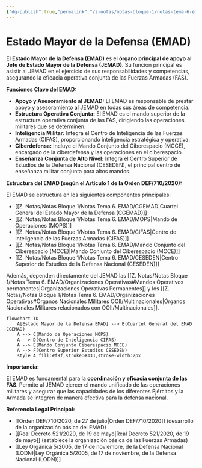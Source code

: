 ```yaml
---
{"dg-publish":true,"permalink":"/z-notas/notas-bloque-1/notas-tema-6-emad/emad/"}
---
```



# Estado Mayor de la Defensa (EMAD)

El **Estado Mayor de la Defensa (EMAD)** es el **órgano principal de apoyo al Jefe de Estado Mayor de la Defensa (JEMAD)**.  Su función principal es asistir al JEMAD en el ejercicio de sus responsabilidades y competencias, asegurando la eficacia operativa conjunta de las Fuerzas Armadas (FAS).

**Funciones Clave del EMAD:**

*   **Apoyo y Asesoramiento al JEMAD:**  El EMAD es responsable de prestar apoyo y asesoramiento al JEMAD en todas sus áreas de competencia.
*   **Estructura Operativa Conjunta:**  El EMAD es el mando superior de la estructura operativa conjunta de las FAS, dirigiendo las operaciones militares que se determinen.
*   **Inteligencia Militar:**  Integra el Centro de Inteligencia de las Fuerzas Armadas (CIFAS), proporcionando inteligencia estratégica y operativa.
*   **Ciberdefensa:**  Incluye el Mando Conjunto del Ciberespacio (MCCE), encargado de la ciberdefensa y las operaciones en el ciberespacio.
*   **Enseñanza Conjunta de Alto Nivel:**  Integra el Centro Superior de Estudios de la Defensa Nacional (CESEDEN), el principal centro de enseñanza militar conjunta para altos mandos.

**Estructura del EMAD (según el Artículo 1 de la Orden DEF/710/2020):**

El EMAD se estructura en los siguientes componentes principales:

*   [[Z. Notas/Notas Bloque 1/Notas Tema 6. EMAD/CGEMAD\|Cuartel General del Estado Mayor de la Defensa (CGEMAD)]]
*   [[Z. Notas/Notas Bloque 1/Notas Tema 6. EMAD/MOPS\|Mando de Operaciones (MOPS)]]
*   [[Z. Notas/Notas Bloque 1/Notas Tema 6. EMAD/CIFAS\|Centro de Inteligencia de las Fuerzas Armadas (CIFAS)]]
*   [[Z. Notas/Notas Bloque 1/Notas Tema 6. EMAD/Mando Conjunto del Ciberespacio (MCCE)\|Mando Conjunto del Ciberespacio (MCCE)]]
*   [[Z. Notas/Notas Bloque 1/Notas Tema 6. EMAD/CESEDEN\|Centro Superior de Estudios de la Defensa Nacional (CESEDEN)]]

Además, dependen directamente del JEMAD las [[Z. Notas/Notas Bloque 1/Notas Tema 6. EMAD/Organizaciones Operativas#Mandos Operativos permanentes\|Organizaciones Operativas Permanentes]] y los [[Z. Notas/Notas Bloque 1/Notas Tema 6. EMAD/Organizaciones Operativas#Órganos Nacionales Militares OOII/Multinacionales\|Órganos Nacionales Militares relacionados con OOII/Multinacionales]].

```mermaid
flowchart TD
    A[Estado Mayor de la Defensa EMAD] --> B(Cuartel General del EMAD CGEMAD)
    A --> C(Mando de Operaciones MOPS)
    A --> D(Centro de Inteligencia CIFAS)
    A --> E(Mando Conjunto Ciberespacio MCCE)
    A --> F(Centro Superior Estudios CESEDEN)
    style A fill:#f9f,stroke:#333,stroke-width:2px
```

**Importancia:**

El EMAD es fundamental para la **coordinación y eficacia conjunta de las FAS**.  Permite al JEMAD ejercer el mando unificado de las operaciones militares y asegurar que las capacidades de los diferentes Ejércitos y la Armada se integren de manera efectiva para la defensa nacional.

**Referencia Legal Principal:**

*   [[Orden DEF/710/2020, de 27 de julio\|Orden DEF/710/2020]] (desarrollo de la organización básica del EMAD)
*   [[Real Decreto 521/2020, de 19 de mayo\|Real Decreto 521/2020, de 19 de mayo]] (establece la organización básica de las Fuerzas Armadas)
*   [[Ley Orgánica 5/2005, de 17 de noviembre, de la Defensa Nacional (LODN)\|Ley Orgánica 5/2005, de 17 de noviembre, de la Defensa Nacional (LODN)]]
